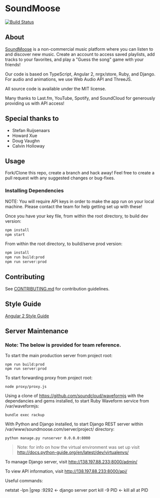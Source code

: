 # SoundMoose

[![Build Status](https://travis-ci.org/hrr20-over9000/SoundMoose.svg?branch=master)](https://travis-ci.org/hrr20-over9000/SoundMoose)

## About

[SoundMoose](http://www.soundmoose.com) is a non-commercial music platform where you can listen to and discover new music. Create an account to access saved playlists, add tracks to your favorites, and play a "Guess the song" game with your friends!

Our code is based on TypeScript, Angular 2, nrgx/store, Ruby, and Django. For audio and animations, we use Web Audio API and ThreeJS.

All source code is available under the MIT license.

Many thanks to Last.fm, YouTube, Spotify, and SoundCloud for generously providing us with API access!

## Special thanks to

  - Stefan Ruijsenaars
  - Howard Xue
  - Doug Vaughn
  - Calvin Holloway

## Usage

Fork/Clone this repo, create a branch and hack away! Feel free to create a pull request with any suggested changes or bug-fixes.

### Installing Dependencies

NOTE: You will require API keys in order to make the app run on your local machine. Please contact the team for help getting set up with these!

Once you have your key file, from within the root directory, to build dev version:

```sh
npm install
npm start
```

From within the root directory, to build/serve prod version:

```sh
npm install
npm run build:prod
npm run server:prod
```

## Contributing

See [CONTRIBUTING.md](CONTRIBUTING.md) for contribution guidelines.

## Style Guide

[Angular 2 Style Guide](https://angular.io/docs/ts/latest/guide/style-guide.html#!#naming)

## Server Maintenance
### Note: The below is provided for team reference.

To start the main production server from project root:
```
npm run build:prod
npm run server:prod
```

To start forwarding proxy from project root:
```
node proxy/proxy.js
```

Using a clone of https://github.com/soundcloud/waveformjs with the dependancies and gems installed, to start Ruby Waveform service from /var/waveformjs:
```
bundle exec rackup
```

With Python and Django installed, to start Django REST server within /var/www/soundmoose.com/server/project/ directory:
```
python manage.py runserver 0.0.0.0:8000
```

> Note: for info on how the virtual environment was set up visit http://docs.python-guide.org/en/latest/dev/virtualenvs/

To manage Django server, visit http://138.197.88.233:8000/admin/

To view API information, visit http://138.197.88.233:8000/api/

Useful commands:

netstat -lpn |grep :9292     <- django server port
kill -9 PID                <- kill all at PID

